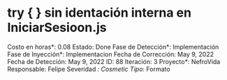 # try { } sin identación interna en IniciarSesioon.js

Costo en horas*: 0.08
Estado: Done
Fase de Detección*: Implementación
Fase de Inyección*: Implementacion
Fecha de Corrección: May 9, 2022
Fecha de Detección: May 9, 2022
ID: 88
Iteración: 3
Proyecto*: NefroVida
Responsable: Felipe
Severidad *: Cosmetic
Tipo*: Formato